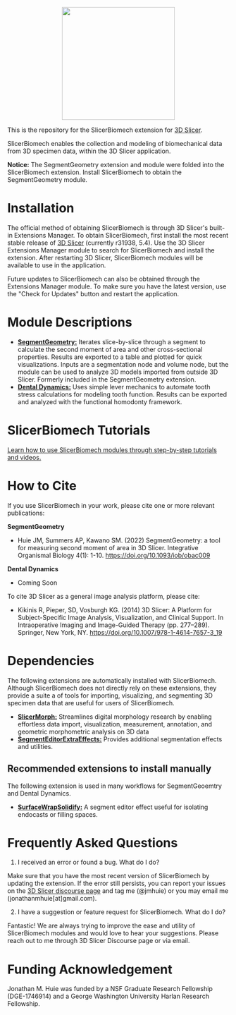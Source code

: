 <p align="center">
  <img src="https://raw.githubusercontent.com/jmhuie/SlicerBiomech/main/SlicerBiomech_git.png" width="256" height="256">
</p>


This is the repository for the SlicerBiomech extension for <a href="https://slicer.org/" target ="_blank">3D Slicer</a>.

SlicerBiomech enables the collection and modeling of biomechanical data from 3D specimen data, within the 3D Slicer application. 

**Notice:** The SegmentGeometry extension and module were folded into the SlicerBiomech extension. Install SlicerBiomech to obtain the SegmentGeometry module.

# Installation

The official method of obtaining SlicerBiomech is through 3D Slicer's built-in Extensions Manager. To obtain SlicerBiomech, first install the most recent stable release of <a href="https://download.slicer.org/" target ="_blank">3D Slicer</a> (currently r31938, 5.4). 
Use the 3D Slicer Extensions Manager module to search for SlicerBiomech and install the extension. After restarting 3D Slicer, SlicerBiomech modules will be available to use in the application. 

Future updates to SlicerBiomech can also be obtained through the Extensions Manager module. To make sure you have the latest version, use the "Check for Updates" button and restart the application.


# Module Descriptions

* [**SegmentGeometry:**](https://github.com/jmhuie/SlicerBiomech/tree/main/Docs/SegmentGeometry) Iterates slice-by-slice through a segment to calculate the second moment of area and other cross-sectional properties. Results are exported to a table and plotted for quick visualizations. Inputs are a segmentation node and volume node, but the module can be used to analyze 3D models imported from outside 3D Slicer. Formerly included in the SegmentGeometry extension.
* [**Dental Dynamics:**](https://github.com/jmhuie/SlicerBiomech/tree/main/Docs/DentalDynamics) Uses simple lever mechanics to automate tooth stress calculations for modeling tooth function. Results can be exported and analyzed with the functional homodonty framework.

# SlicerBiomech Tutorials
[Learn how to use SlicerBiomech modules through step-by-step tutorials and videos.](https://github.com/jmhuie/SlicerBiomech/tree/main/Tutorials)

# How to Cite

If you use SlicerBiomech in your work, please cite one or more relevant publications:

**SegmentGeometry**
* Huie JM, Summers AP, Kawano SM. (2022) SegmentGeometry: a tool for measuring second moment of area in 3D Slicer. Integrative Organismal Biology 4(1): 1-10.  https://doi.org/10.1093/iob/obac009

**Dental Dynamics**
* Coming Soon

To cite 3D Slicer as a general image analysis platform, please cite: 
* Kikinis R, Pieper, SD, Vosburgh KG. (2014) 3D Slicer: A Platform for Subject-Specific Image Analysis, Visualization, and Clinical Support. In Intraoperative Imaging and Image-Guided Therapy (pp. 277–289). Springer, New York, NY. https://doi.org/10.1007/978-1-4614-7657-3_19

# Dependencies
The following extensions are automatically installed with SlicerBiomech. Although SlicerBiomech does not directly rely on these extensions, they provide a suite a of tools for importing, visualizing, and segmenting 3D specimen data that are useful for users of SlicerBiomech.
* [**SlicerMorph:**](https://github.com/SlicerMorph/SlicerMorph) Streamlines digital morphology research by enabling effortless data import, visualization, measurement, annotation, and geometric morphometric analysis on 3D data
* [**SegmentEditorExtraEffects:**](https://github.com/lassoan/SlicerSegmentEditorExtraEffects) Provides additional segmentation effects and utilities.

## Recommended extensions to install manually
The following extension is used in many workflows for SegmentGeoemtry and Dental Dynamics.
* [**SurfaceWrapSolidify:**](https://github.com/sebastianandress/Slicer-SurfaceWrapSolidify) A segment editor effect useful for isolating endocasts or filling spaces.

# Frequently Asked Questions

1. I received an error or found a bug. What do I do?

Make sure that you have the most recent version of SlicerBiomech by updating the extension. If the error still persists, you can report your issues on the <a href="https://discourse.slicer.org/" target ="_blank">3D Slicer discourse page</a> and tag me (@jmhuie) or you may email me (jonathanmhuie[at]gmail.com). 

2. I have a suggestion or feature request for SlicerBiomech. What do I do?

Fantastic! We are always trying to improve the ease and utility of SlicerBiomech modules and would love to hear your suggestions. Please reach out to me through 3D Slicer Discourse page or via email.

# Funding Acknowledgement

Jonathan M. Huie was funded by a NSF Graduate Research Fellowship (DGE-1746914) and a George Washington University Harlan Research Fellowship.


